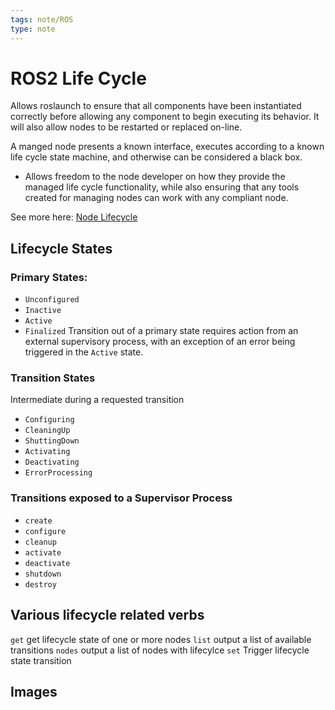 ```yaml
---
tags: note/ROS
type: note
---
```

# ROS2 Life Cycle
Allows roslaunch to ensure that all components have been instantiated correctly before allowing any component to begin executing its behavior. It will also allow nodes to be restarted or replaced on-line.

A manged node presents a known interface, executes according to a known life cycle state machine, and otherwise can be considered a black box. 
- Allows freedom to the node developer on how they provide the managed life cycle functionality, while also ensuring that any tools created for managing nodes can work with any compliant node.

See more here: [Node Lifecycle](https://design.ros2.org/articles/node_lifecycle.html)

## Lifecycle States
### Primary States:
- `Unconfigured`
- `Inactive`
- `Active`
- `Finalized`
Transition out of a primary state requires action from an external supervisory process, with an exception of an error being triggered in the `Active` state.

### Transition States
Intermediate during a requested transition
- `Configuring`
- `CleaningUp`
- `ShuttingDown`
- `Activating`
- `Deactivating`
- `ErrorProcessing`

### Transitions exposed to a Supervisor Process
- `create`
- `configure`
- `cleanup`
- `activate`
- `deactivate`
- `shutdown`
- `destroy`

## Various lifecycle related verbs
`get` get lifecycle state of one or more nodes
`list` output a list of available transitions
`nodes` output a list of nodes with lifecylce
`set` Trigger lifecycle state transition



## Images